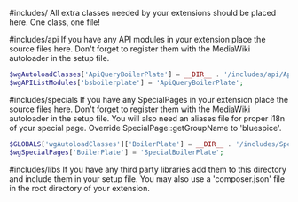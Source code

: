 #includes/
All extra classes needed by your extensions should be placed here. One class,
one file!

#includes/api
If you have any API modules in your extension place the source files here.
Don't forget to register them with the MediaWiki autoloader in the setup file.

```php
$wgAutoloadClasses['ApiQueryBoilerPlate'] = __DIR__ . '/includes/api/ApiQueryBoilerPlate.php';
$wgAPIListModules['bsboilerplate'] = 'ApiQueryBoilerPlate';
```

#includes/specials
If you have any SpecialPages in your extension place the source files here.
Don't forget to register them with the MediaWiki autoloader in the setup file.
You will also need an aliases file for proper i18n of your special page.
Override SpecialPage::getGroupName to 'bluespice'.

```php
$GLOBALS['wgAutoloadClasses']['BoilerPlate'] = __DIR__ . '/includes/SpecialBoilerPlate.php';
$wgSpecialPages['BoilerPlate'] = 'SpecialBoilerPlate';
```

#includes/libs
If you have any third party libraries add them to this directory and include
them in your setup file. You may also use a 'composer.json' file in the root
directory of your extension.